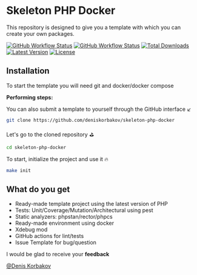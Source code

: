 # Skeleton PHP Docker

This repository is designed to give you a template with which you can create your own packages.

<a href="https://github.com/deniskorbakov/skeleton-php-docker"><img alt="GitHub Workflow Status" src="https://github.com/deniskorbakov/skeleton-php-docker/actions/workflows/lint.yml/badge.svg"></a>
<a href="https://github.com/deniskorbakov/skeleton-php-docker"><img alt="GitHub Workflow Status" src="https://github.com/deniskorbakov/skeleton-php-docker/actions/workflows/tests.yml/badge.svg"></a>
<a href="https://packagist.org/packages/deniskorbakov/skeleton-php-docker"><img alt="Total Downloads" src="https://img.shields.io/packagist/dt/deniskorbakov/skeleton-php-docker"></a>
<a href="https://packagist.org/packages/deniskorbakov/skeleton-php-docker"><img alt="Latest Version" src="https://img.shields.io/packagist/v/deniskorbakov/skeleton-php-docker"></a>
<a href="https://packagist.org/packages/deniskorbakov/skeleton-php-docker"><img alt="License" src="https://img.shields.io/packagist/l/deniskorbakov/skeleton-php-docker"></a>

## Installation

To start the template you will need git and docker/docker compose

**Performing steps:**

You can also submit a template to yourself through the GitHub interface ↙️
```bash
git clone https://github.com/deniskorbakov/skeleton-php-docker
```

Let's go to the cloned repository ⛳
```bash
cd skeleton-php-docker
```

To start, initialize the project and use it 🔥
```bash
make init
```

## What do you get

* Ready-made template project using the latest version of PHP
* Tests: Unit/Coverage/Mutation/Architectural using pest
* Static analyzers: phpstan/rector/phpcs
* Ready-made environment using docker
* Xdebug mod
* GitHub actions for lint/tests
* Issue Template for bug/question


I would be glad to receive your **feedback**

[@Denis Korbakov](https://github.com/deniskorbakov)
